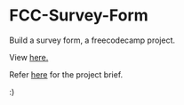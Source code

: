 # FCC-Survey-Form

Build a survey form, a freecodecamp project.

View <a href="https://rachelhow.github.io/FCC-Survey-Form/"> here.</a>

Refer <a href="https://learn.freecodecamp.org/responsive-web-design/responsive-web-design-projects/build-a-survey-form/"> here</a> for the project brief.

:)
